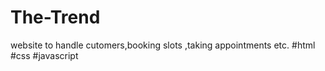 # The-Trend
website to handle cutomers,booking slots ,taking appointments etc.
#html
#css
#javascript
